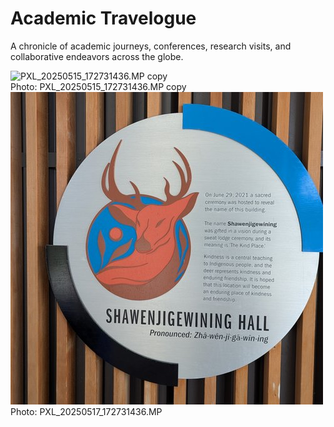# Academic Travelogue

A chronicle of academic journeys, conferences, research visits, and collaborative endeavors across the globe.

<div class="gallery-grid">
<div class="gallery-item" 
     data-full-image="../assets/travelogue/full/PXL_20250515_172731436.MP copy.jpg"
     data-full-caption="Detailed caption for PXL_20250515_172731436.MP copy">
<img class="gallery-thumbnail" src="../assets/travelogue/thumbnails/PXL_20250515_172731436.MP copy.jpg" alt="PXL_20250515_172731436.MP copy">
<div class="gallery-caption">Photo: PXL_20250515_172731436.MP copy</div>
</div>
<div class="gallery-item" 
     data-full-image="../assets/travelogue/full/PXL_20250517_172731436.MP.jpg"
     data-full-caption="Detailed caption for PXL_20250517_172731436.MP">
<img class="gallery-thumbnail" src="../assets/travelogue/thumbnails/PXL_20250517_172731436.MP.jpg" alt="PXL_20250517_172731436.MP">
<div class="gallery-caption">Photo: PXL_20250517_172731436.MP</div>
</div>
</div>

